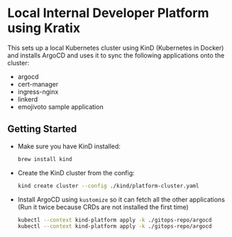 # Local Internal Developer Platform using Kratix

This sets up a local Kubernetes cluster using KinD (Kubernetes in Docker) and installs ArgoCD and uses it to sync the following applications onto the cluster:

- argocd
- cert-manager
- ingress-nginx
- linkerd
- emojivoto sample application


## Getting Started

- Make sure you have KinD installed:

    ```sh
    brew install kind
    ```

- Create the KinD cluster from the config:

    ```sh
    kind create cluster --config ./kind/platform-cluster.yaml
    ```

- Install ArgoCD using `kustomize` so it can fetch all the other applications (Run it twice because CRDs are not installed the first time)

    ```sh
    kubectl --context kind-platform apply -k ./gitops-repo/argocd
    kubectl --context kind-platform apply -k ./gitops-repo/argocd
    ```
